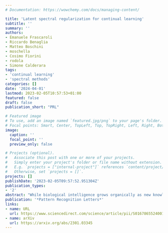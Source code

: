 ```yaml
---
# Documentation: https://wowchemy.com/docs/managing-content/

title: 'Latent spectral regularization for continual learning'
subtitle: ''
summary: ''
authors:
- Emanuele Frascaroli
- Riccardo Benaglia
- Matteo Boschini
- moschella
- Cosimo Fiorini
- rodola
- Simone Calderara
tags:
- 'continual learning'
- 'spectral methods'
categories: []
date: '2024-04-01'
lastmod: 2023-02-05T10:57:53+01:00
featured: false
draft: false
publication_short: "PRL"

# Featured image
# To use, add an image named `featured.jpg/png` to your page's folder.
# Focal points: Smart, Center, TopLeft, Top, TopRight, Left, Right, BottomLeft, Bottom, BottomRight.
image:
  caption: ''
  focal_point: ''
  preview_only: false

# Projects (optional).
#   Associate this post with one or more of your projects.
#   Simply enter your project's folder or file name without extension.
#   E.g. `projects = ["internal-project"]` references `content/project/deep-learning/index.md`.
#   Otherwise, set `projects = []`.
projects: []
publishDate: '2023-02-05T09:57:52.951304Z'
publication_types:
- '2'
abstract: "While biological intelligence grows organically as new knowledge is gathered throughout life, Artificial Neural Networks forget catastrophically whenever they face a changing training data distribution. Rehearsal-based Continual Learning (CL) approaches have been established as a versatile and reliable solution to overcome this limitation; however, sudden input disruptions and memory constraints are known to alter the consistency of their predictions. We study this phenomenon by investigating the geometric characteristics of the learner’s latent space and find that replayed data points of different classes increasingly mix up, interfering with classification. Hence, we propose a geometric regularizer that enforces weak requirements on the Laplacian spectrum of the latent space, promoting a partitioning behavior. Our proposal, called Continual Spectral Regularizer for Incremental Learning (CaSpeR-IL), can be easily combined with any rehearsal-based CL approach and improves the performance of SOTA methods on standard benchmarks."
publication: '*Pattern Recognition Letters*'
links:
- name: URL
  url: https://www.sciencedirect.com/science/article/pii/S0167865524001909
- name: arXiv
  url: https://arxiv.org/abs/2301.03345
---
```

